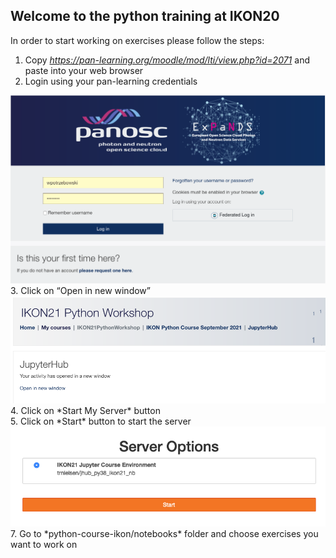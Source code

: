 ## Welcome to the python training at IKON20

In order to start working on exercises please follow the steps:
1. Copy *https://pan-learning.org/moodle/mod/lti/view.php?id=2071* and paste into your web browser
2. Login using your pan-learning credentials
<img src='ikon21_1.png'>
3. Click on “Open in new window”
<img src='ikon21_2.png'>
4. Click on *Start My Server* button<br>
5. Click on *Start* button to start the server<br>
<img src='ikon21_3.png'>
7. Go to *python-course-ikon/notebooks* folder and choose exercises you want to work on
